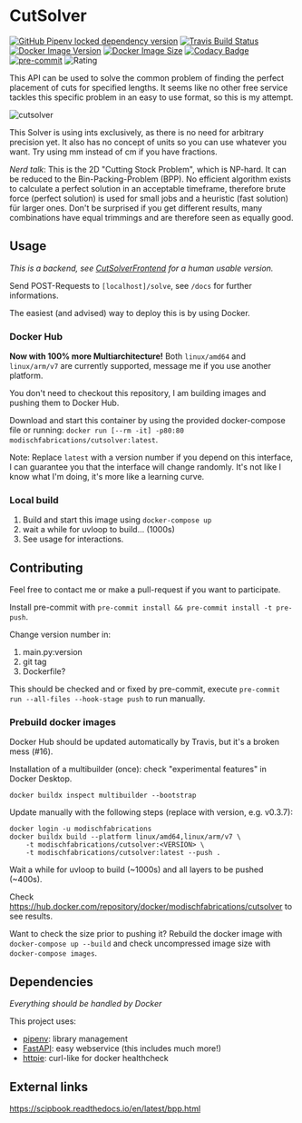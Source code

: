 # CutSolver

[![GitHub Pipenv locked dependency version](https://img.shields.io/github/pipenv/locked/dependency-version/modischfabrications/cutsolver/fastapi)]((https://github.com/tiangolo/fastapi))
[![Travis Build Status](https://travis-ci.org/ModischFabrications/CutSolver.svg?branch=master)](https://travis-ci.org/ModischFabrications/cutsolver)
[![Docker Image Version](https://img.shields.io/docker/v/modischfabrications/cutsolver.svg)](https://hub.docker.com/repository/docker/modischfabrications/cutsolver)
[![Docker Image Size](https://img.shields.io/docker/image-size/modischfabrications/cutsolver.svg)](https://hub.docker.com/repository/docker/modischfabrications/cutsolver)
[![Codacy Badge](https://api.codacy.com/project/badge/Grade/11d689cd44b0407fac23d537ca0f239f)](https://app.codacy.com/app/ModischFabrications/CutSolver)
[![pre-commit](https://img.shields.io/badge/pre--commit-enabled-brightgreen?logo=pre-commit&logoColor=white)](https://github.com/pre-commit/pre-commit)
![Rating](https://img.shields.io/badge/rating-awesome-brightgreen.svg)

This API can be used to solve the common problem of finding the perfect placement of cuts for specified lengths.
It seems like no other free service tackles this specific problem in an easy to use format, so this is my attempt.

![cutsolver](https://user-images.githubusercontent.com/25404728/53304884-fb9c4980-387a-11e9-9a49-330369befc44.png)

This Solver is using ints exclusively, as there is no need for arbitrary precision yet.
It also has no concept of units so you can use whatever you want.
Try using mm instead of cm if you have fractions.

*Nerd talk*: This is the 2D "Cutting Stock Problem", which is NP-hard. It can be reduced to the Bin-Packing-Problem (BPP).
No efficient algorithm exists to calculate a perfect solution in an acceptable timeframe, therefore brute force (perfect solution)
is used for small jobs and a heuristic (fast solution) für larger ones. Don't be surprised if you get different results,
many combinations have equal trimmings and are therefore seen as equally good.

## Usage
*This is a backend, see [CutSolverFrontend](https://github.com/ModischFabrications/CutSolverFrontend) for a human usable version.*

Send POST-Requests to `[localhost]/solve`, see `/docs` for further informations.

The easiest (and advised) way to deploy this is by using Docker.

### Docker Hub
**Now with 100% more Multiarchitecture!**
Both `linux/amd64` and `linux/arm/v7` are currently supported, message me if you use another platform.

You don't need to checkout this repository, I am building images and pushing them to Docker Hub.

Download and start this container by using the provided docker-compose file or running:
`docker run [--rm -it] -p80:80 modischfabrications/cutsolver:latest`.

Note: Replace `latest` with a version number if you depend on this interface, I can guarantee you that the interface
will change randomly. It's not like I know what I'm doing, it's more like a learning curve.

### Local build
1. Build and start this image using `docker-compose up`
2. wait a while for uvloop to build... (1000s)
3. See usage for interactions.

## Contributing
Feel free to contact me or make a pull-request if you want to participate.

Install pre-commit with `pre-commit install && pre-commit install -t pre-push`.

Change version number in:
1. main.py:version
2. git tag
3. Dockerfile?

This should be checked and or fixed by pre-commit, execute `pre-commit run --all-files --hook-stage push` to run manually.

### Prebuild docker images
Docker Hub should be updated automatically by Travis, but it's a broken mess (#16).

Installation of a multibuilder (once):
check "experimental features" in Docker Desktop.
```docker buildx create --name multibuilder --use
docker buildx inspect multibuilder --bootstrap
```
Update manually with the following steps (replace with version, e.g. v0.3.7):
```
docker login -u modischfabrications
docker buildx build --platform linux/amd64,linux/arm/v7 \
    -t modischfabrications/cutsolver:<VERSION> \
    -t modischfabrications/cutsolver:latest --push .
```
Wait a while for uvloop to build (~1000s) and all layers to be pushed (~400s).

Check <https://hub.docker.com/repository/docker/modischfabrications/cutsolver> to see results.

Want to check the size prior to pushing it?
Rebuild the docker image with `docker-compose up --build` and check uncompressed image size with `docker-compose images`.

## Dependencies
*Everything should be handled by Docker*

This project uses:
*   [pipenv](https://github.com/pypa/pipenv): library management
*   [FastAPI](https://github.com/tiangolo/fastapi): easy webservice (this includes much more!)
*   [httpie](https://github.com/jakubroztocil/httpie): curl-like for docker healthcheck

## External links
<https://scipbook.readthedocs.io/en/latest/bpp.html>
